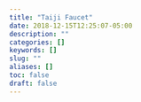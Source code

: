 ```yaml
---
title: "Taiji Faucet"
date: 2018-12-15T12:25:07-05:00
description: ""
categories: []
keywords: []
slug: ""
aliases: []
toc: false
draft: false
---
```

